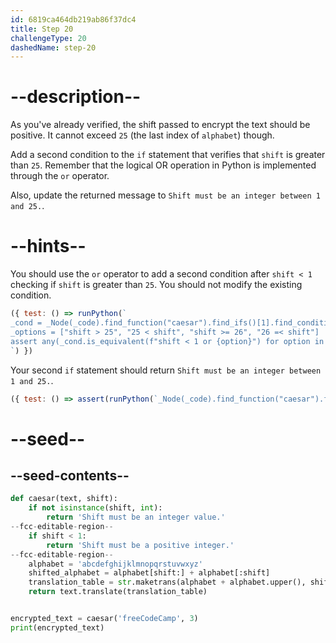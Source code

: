 ```yaml
---
id: 6819ca464db219ab86f37dc4
title: Step 20
challengeType: 20
dashedName: step-20
---
```


# --description--

As you've already verified, the shift passed to encrypt the text should be positive. It cannot exceed `25` (the last index of `alphabet`) though.

Add a second condition to the `if` statement that verifies that `shift` is greater than `25`. Remember that the logical OR operation in Python is implemented through the `or` operator.

Also, update the returned message to `Shift must be an integer between 1 and 25.`.

# --hints--

You should use the `or` operator to add a second condition after `shift < 1` checking if `shift` is greater than `25`. You should not modify the existing condition.

```js
({ test: () => runPython(`
_cond = _Node(_code).find_function("caesar").find_ifs()[1].find_conditions()[0]
_options = ["shift > 25", "25 < shift", "shift >= 26", "26 =< shift"]
assert any(_cond.is_equivalent(f"shift < 1 or {option}") for option in _options)
`) })
```

Your second `if` statement should return `Shift must be an integer between 1 and 25.`.

```js
({ test: () => assert(runPython(`_Node(_code).find_function("caesar").find_ifs()[1].find_bodies()[0].has_return("'Shift must be an integer between 1 and 25.'")`)) })
```

# --seed--

## --seed-contents--

```py
def caesar(text, shift):
    if not isinstance(shift, int):
        return 'Shift must be an integer value.'
--fcc-editable-region--
    if shift < 1:
        return 'Shift must be a positive integer.'
--fcc-editable-region--
    alphabet = 'abcdefghijklmnopqrstuvwxyz'
    shifted_alphabet = alphabet[shift:] + alphabet[:shift]
    translation_table = str.maketrans(alphabet + alphabet.upper(), shifted_alphabet + shifted_alphabet.upper())
    return text.translate(translation_table)


encrypted_text = caesar('freeCodeCamp', 3)
print(encrypted_text)
```

